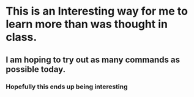 # This is an Interesting way for me to learn more than was thought in class.
## I am hoping to try out as many commands as possible today.
### Hopefully this ends up being interesting
